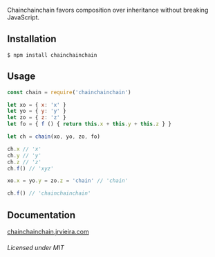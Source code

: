 Chainchainchain favors composition over inheritance without breaking JavaScript.



## Installation

```shell
$ npm install chainchainchain
```


## Usage

```javascript
const chain = require('chainchainchain')

let xo = { x: 'x' }
let yo = { y: 'y' }
let zo = { z: 'z' }
let fo = { f () { return this.x + this.y + this.z } }

let ch = chain(xo, yo, zo, fo)

ch.x // 'x'
ch.y // 'y'
ch.z // 'z'
ch.f() // 'xyz'

xo.x = yo.y = zo.z = 'chain' // 'chain'

ch.f() // 'chainchainchain'
```


## Documentation

[chainchainchain.jrvieira.com](http://jrvieira.github.io/chainchainchain)


###### Licensed under MIT
